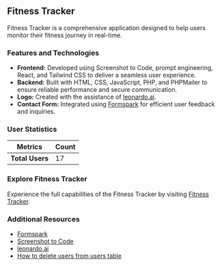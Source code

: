 ## Fitness Tracker

Fitness Tracker is a comprehensive application designed to help users monitor their fitness journey in real-time.

### Features and Technologies

- **Frontend:** Developed using Screenshot to Code, prompt engineering, React, and Tailwind CSS to deliver a seamless user experience.
- **Backend:** Built with HTML, CSS, JavaScript, PHP, and PHPMailer to ensure reliable performance and secure communication.
- **Logo:** Created with the assistance of [leonardo.ai](https://leonardo.ai).
- **Contact Form:** Integrated using [Formspark](https://formspark.io) for efficient user feedback and inquiries.

 ### **User Statistics**

  | **Metrics**         | **Count** |
  |---------------------|-----------|
   | **Total Users**     | 17     |

### Explore Fitness Tracker

Experience the full capabilities of the Fitness Tracker by visiting [Fitness Tracker](https://fitnesstracker.site/).

### Additional Resources

- [Formspark](https://formspark.io/)
- [Screenshot to Code](https://screenshottocode.com/)
- [leonardo.ai](https://leonardo.ai/)
- [How to delete users from users table](https://app.guidde.com/share/playbooks/pCJ4MdxcCZ9PAyb6NYhfcA?origin=R1O4e6VvMcVWkQK16ZqwMelHWQN2)
